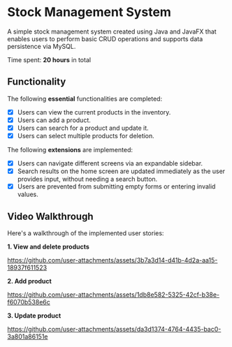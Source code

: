 # Stock Management System

A simple stock management system created using Java and JavaFX that enables users to perform basic CRUD operations and supports data persistence via MySQL.

Time spent: **20 hours** in total

## Functionality

The following **essential** functionalities are completed:

* [x] Users can view the current products in the inventory.
* [x] Users can add a product.
* [x] Users can search for a product and update it.
* [x] Users can select multiple products for deletion.

The following **extensions** are implemented:

* [x] Users can navigate different screens via an expandable sidebar.
* [x] Search results on the home screen are updated immediately as the user provides input, without needing a search button.
* [x] Users are prevented from submitting empty forms or entering invalid values.

## Video Walkthrough
Here's a walkthrough of the implemented user stories:

**1. View and delete products**

   https://github.com/user-attachments/assets/3b7a3d14-d41b-4d2a-aa15-18937f611523

   
**2. Add product**
   
   https://github.com/user-attachments/assets/1db8e582-5325-42cf-b38e-f6070b538e6c
   
**3. Update product**
   
   https://github.com/user-attachments/assets/da3d1374-4764-4435-bac0-3a801a86151e
